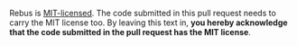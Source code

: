 
Rebus is [MIT-licensed](https://opensource.org/licenses/MIT). The code submitted in this pull request needs to carry the MIT license too. By leaving this text in, __you hereby acknowledge that the code submitted in the pull request has the MIT license__.
